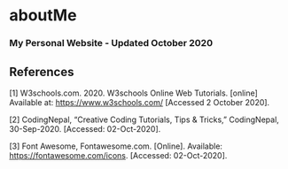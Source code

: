 # aboutMe
### My Personal Website - Updated October 2020 <br/>

## References <br/>

[1] W3schools.com. 2020. W3schools Online Web Tutorials. [online] Available at: <https://www.w3schools.com/> [Accessed 2 October 2020].<br/>

[2] CodingNepal, “Creative Coding Tutorials, Tips & Tricks,” CodingNepal, 30-Sep-2020. [Accessed: 02-Oct-2020].<br/>

[3] Font Awesome, Fontawesome.com. [Online]. Available: https://fontawesome.com/icons. [Accessed: 02-Oct-2020]. <br/>
